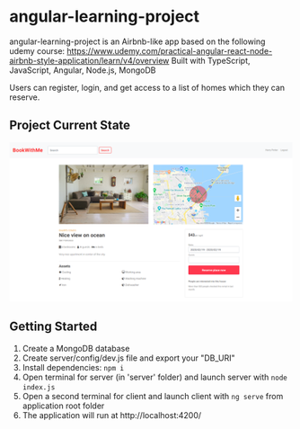 # angular-learning-project

angular-learning-project is an Airbnb-like app based on the following udemy course:
https://www.udemy.com/practical-angular-react-node-airbnb-style-application/learn/v4/overview
Built with TypeScript, JavaScript, Angular, Node.js, MongoDB

Users can register, login, and get access to a list of homes which they can reserve.

## Project Current State

!["Screenshot of /rental/:id"](https://github.com/geoerika/angular-learning-project/blob/master/docs/Screenshot%20from%202020-02-19%2017-24-37.png)

## Getting Started

1. Create a MongoDB database 
2. Create server/config/dev.js file and export your "DB_URI"
3. Install dependencies: `npm i`
3. Open terminal for server (in 'server' folder) and launch server with `node index.js`
4. Open a second terminal for client and launch client with `ng serve` from application root folder
5. The application will run at http://localhost:4200/
